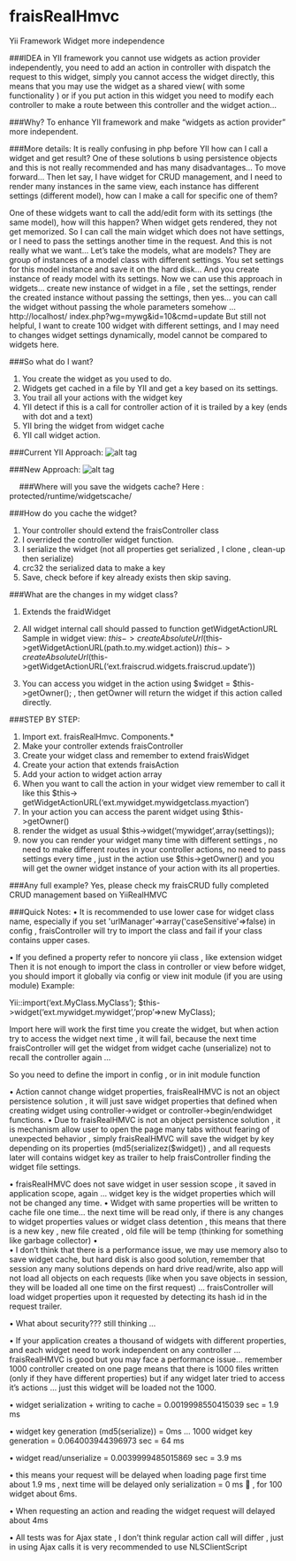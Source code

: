 fraisRealHmvc
=============

Yii Framework Widget more independence

###IDEA
in YII framework you cannot use widgets as action provider independently, you need to add an action in controller with dispatch the request to this widget, simply you cannot access the widget directly, this means that you may use the widget as a shared view( with some functionality ) or if you put action in this widget you need to modify each controller to make a route between this controller and the widget action…

###Why? 
To enhance YII framework and make “widgets as action provider” more independent.

###More details:
It is really confusing in php before YII how can I call a widget and get result?
One of these solutions b using persistence objects and this is not really recommended and has many disadvantages…
To move forward…
Then let say, I have widget for CRUD management, and I need to render many instances in the same view, each instance has different settings (different model), how can I make a call for specific one of them?

One of these widgets want to call the add/edit form with its settings (the same model), how will this happen?
When widget gets rendered, they not get memorized. So I can call the main widget which does not have settings, or I need to pass the settings another time in the request. And this is not really what we want… 
Let’s take the models, what are models? They are group of instances of a model class with different settings. You set settings for this model instance and save it on the hard disk…
And you create instance of ready model with its settings.
Now we can use this approach in widgets… create new instance of widget in a file , set the settings, render the created instance without  passing the settings, then yes… you can call the widget without passing the whole parameters somehow … 
http://localhost/ index.php?wg=mywg&id=10&cmd=update
But still not helpful, I want to create 100 widget with different settings, and I may need to changes widget settings dynamically, model cannot be compared to widgets here.

###So what do I want?
1)	You create the widget as you used to do. 
2)	Widgets get cached in a file by YII and get a key based on its settings.
3)	You trail all your actions with the widget key 
4)	YII detect if this is a call for controller action of it is trailed by a key (ends with dot and a text)
5)	YII bring the widget from widget cache
6)	YII call widget action.


###Current YII Approach:
![alt tag](http://firas-vision.com/wp-content/uploads/1.png)


###New Approach:
![alt tag](http://firas-vision.com/wp-content/uploads/2.png)

 
###Where will you save the widgets cache?
Here : protected/runtime/widgetscache/

###How do you cache the widget?
1)	Your controller should extend the fraisController class
2)	I overrided the controller widget function.
3)	I serialize the widget (not all properties get serialized , I clone , clean-up then serialize)
4)	crc32 the serialized data to make a key
5)	Save, check before if key already exists then skip saving.

###What are the changes in my widget class? 
1)	Extends the fraidWidget
2)	All widget internal call should passed to function getWidgetActionURL
Sample in widget view:
$this->createAbsoluteUrl($this->getWidgetActionURL(path.to.my.widget.action))
$this->createAbsoluteUrl($this->getWidgetActionURL(‘ext.fraiscrud.widgets.fraiscrud.update’))

3)	You can access you widget in the action using $widget = $this->getOwner(); , then getOwner will return the widget if this action called directly.



###STEP BY STEP:
1)	Import ext. fraisRealHmvc. Components.*
2)	Make your controller extends fraisController
3)	Create your widget class and remember to extend fraisWidget
4)	Create your action that extends fraisAction
5)	Add your action to widget action array
6)	When you want to call the action in your widget view remember to call it like this
$this-> getWidgetActionURL(‘ext.mywidget.mywidgetclass.myaction’)
7)	In your action you can access the parent widget using $this->getOwner()
8)	render the widget as usual $this->widget(‘mywidget’,array(settings));
9)	now you can render your widget many time with different settings , no need to make different routes in your controller actions, no need to pass settings every time , just in the action use $this->getOwner() and you will get the owner widget instance of your action with its all properties.



###Any full example?
Yes, please check my fraisCRUD fully completed CRUD management based on YiiRealHMVC





###Quick Notes:
•	It is recommended to use lower case for widget class name, especially if you set 'urlManager'=>array('caseSensitive'=>false) in config , fraisController will try to import the class and fail if your class contains upper cases.

•	If you defined a property refer to noncore yii class , like extension widget
Then it is not enough to import the class in controller or view before widget, you should import it globally via config or view init module (if you are using module) 
Example: 

Yii::import(‘ext.MyClass.MyClass’);
$this->widget(‘ext.mywidget.mywidget’,’prop’=>new MyClass);

Import here will work the first time you create the widget, but when action try to access the widget next time , it will fail, because the next time fraisController will get the widget from widget cache (unserialize) not to recall the controller again … 

So you need to define the import in config , or in init module function


•	Action cannot change widget properties, 
fraisRealHMVC is not an object persistence solution , it will just save widget properties that defined when creating widget using controller->widget or controller->begin/endwidget functions.
•	Due to fraisRealHMVC is not an object persistence solution , it is mechanism allow user to open the page many tabs without fearing of unexpected behavior , simply fraisRealHMVC will save the widget by key depending on its properties (md5(serializez($widget)) , and all requests later will contains widget key as trailer to help fraisController finding the widget file settings.

•	fraisRealHMVC does not save widget in user session scope , it saved in application scope, again … widget key is the widget properties which will not be changed any time.
•	Widget with same properties will be written to cache file one time… the next time will be read only, if there is any changes to widget properties values or widget class detention , this means that there is a new key , new file created , old file will be temp  (thinking for something like garbage collector)
•	
•	I don’t think that there is a performance issue, we may use memory also to save widget cache, but hard disk is also good solution, remember that session any many solutions depends on hard drive read/write, also app will not load all objects on each requests (like when you save objects in session, they will be loaded all one time on the first request) … fraisController will load widget properties upon it requested by detecting its hash id in the request trailer.

•	What about security??? still thinking … 

•	If your application creates a thousand of widgets with different properties, and each widget need to work independent on any controller … fraisRealHMVC is good but you may face a performance issue… remember 1000 controller created on one page means that there is 1000 files written (only if they have different properties) but if any widget later tried to access it’s actions … just this widget will be loaded not the 1000.

•	widget serialization + writing to cache = 0.0019998550415039 sec  = 1.9 ms

•	widget key generation (md5(serialize))  = 0ms … 1000 widget key generation = 0.064003944396973 sec = 64 ms

•	widget read/unserialize = 0.0039999485015869 sec = 3.9 ms

•	this means your request will be delayed  when loading page first time about 1.9 ms , next time will be delayed only serialization = 0 ms  , for 100 widget about 6ms.

•	When requesting an action and reading the widget request will delayed about 4ms

•	All tests was for Ajax state , I don’t think regular action call will differ , just in using Ajax calls it is very recommended to use NLSClientScript 


